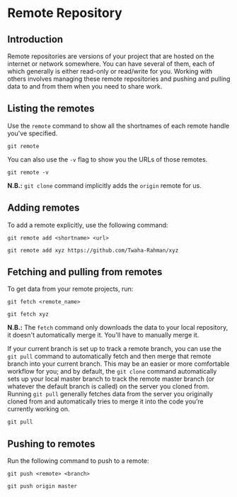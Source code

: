 # Remote Repository

## Introduction

Remote repositories are versions of your project that are hosted on the internet
or network somewhere. You can have several of them, each of which generally is
either read-only or read/write for you. Working with others involves managing
these remote repositories and pushing and pulling data to and from them when you
need to share work.

## Listing the remotes

Use the `remote` command to show all the shortnames of each remote handle you've
specified.

```fish
git remote
```

You can also use the `-v` flag to show you the URLs of those remotes.

```fish
git remote -v
```

**N.B.:** `git clone` command implicitly adds the `origin` remote for us.

## Adding remotes

To add a remote explicitly, use the following command:

```fish
git remote add <shortname> <url>

git remote add xyz https://github.com/Twaha-Rahman/xyz
```

## Fetching and pulling from remotes

To get data from your remote projects, run:

```fish
git fetch <remote_name>

git fetch xyz
```

**N.B.:** The `fetch` command only downloads the data to your local repository,
it doesn't automatically merge it. You'll have to manually merge it.

If your current branch is set up to track a remote branch, you can use the
`git pull` command to automatically fetch and then merge that remote branch into
your current branch. This may be an easier or more comfortable workflow for you;
and by default, the `git clone` command automatically sets up your local master
branch to track the remote master branch (or whatever the default branch is
called) on the server you cloned from. Running `git pull` generally fetches data
from the server you originally cloned from and automatically tries to merge it
into the code you’re currently working on.

```fish
git pull
```

## Pushing to remotes

Run the following command to push to a remote:

```fish
git push <remote> <branch>

git push origin master
```
